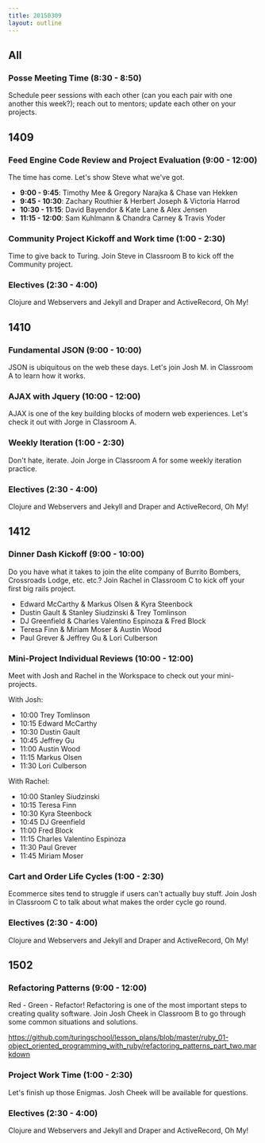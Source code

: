 ```yaml
---
title: 20150309
layout: outline
---
```


<!--- Classroom Usage
A
9 — 10: 1410
10 — 12: 1410
1 — 2:30: 1410

B
1 — 2:30 1409

C
9 — 10: 1412
1 — 2:30: 1412
-->

## All

### Posse Meeting Time (8:30 - 8:50)

Schedule peer sessions with each other (can you each pair with one another this week?); reach out to mentors; update each other on your projects.

## 1409

### Feed Engine Code Review and Project Evaluation (9:00 - 12:00)

The time has come. Let's show Steve what we've got.

* __9:00 - 9:45__: Timothy Mee & Gregory Narajka & Chase van Hekken
* __9:45 - 10:30__: Zachary Routhier & Herbert Joseph & Victoria Harrod
* __10:30 - 11:15__: David Bayendor & Kate Lane & Alex Jensen
* __11:15 - 12:00__: Sam Kuhlmann & Chandra Carney & Travis Yoder

### Community Project Kickoff and Work time (1:00 - 2:30)

Time to give back to Turing. Join Steve in Classroom B to kick off the Community project.

### Electives (2:30 - 4:00)

Clojure and Webservers and Jekyll and Draper and ActiveRecord, Oh My!

## 1410

### Fundamental JSON (9:00 - 10:00)

JSON is ubiquitous on the web these days. Let's join Josh M. in
Classroom A to learn how it works.

### AJAX with Jquery (10:00 - 12:00)

AJAX is one of the key building blocks of modern web experiences. Let's
check it out with Jorge in Classroom A.

### Weekly Iteration (1:00 - 2:30)

Don't hate, iterate. Join Jorge in Classroom A for some weekly iteration
practice.

### Electives (2:30 - 4:00)

Clojure and Webservers and Jekyll and Draper and ActiveRecord, Oh My!

## 1412

### Dinner Dash Kickoff (9:00 - 10:00)

Do you have what it takes to join the elite company of Burrito Bombers,
Crossroads Lodge, etc. etc.? Join Rachel in Classroom C to kick off your
first big rails project.

* Edward McCarthy & Markus Olsen & Kyra Steenbock
* Dustin Gault & Stanley Siudzinski & Trey Tomlinson
* DJ Greenfield & Charles Valentino Espinoza & Fred Block
* Teresa Finn & Miriam Moser & Austin Wood
* Paul Grever & Jeffrey Gu & Lori Culberson

### Mini-Project Individual Reviews (10:00 - 12:00)

Meet with Josh and Rachel in the Workspace to check out your
mini-projects.

With Josh:

* 10:00 Trey Tomlinson
* 10:15 Edward McCarthy
* 10:30 Dustin Gault
* 10:45 Jeffrey Gu
* 11:00 Austin Wood
* 11:15 Markus Olsen
* 11:30 Lori Culberson

With Rachel:

* 10:00 Stanley Siudzinski
* 10:15 Teresa Finn
* 10:30 Kyra Steenbock
* 10:45 DJ Greenfield
* 11:00 Fred Block
* 11:15 Charles Valentino Espinoza
* 11:30 Paul Grever
* 11:45 Miriam Moser

### Cart and Order Life Cycles (1:00 - 2:30)

Ecommerce sites tend to struggle if users can't actually buy stuff. Join
Josh in Classroom C to talk about what makes the order cycle go round.

### Electives (2:30 - 4:00)

Clojure and Webservers and Jekyll and Draper and ActiveRecord, Oh My!

## 1502

### Refactoring Patterns (9:00 - 12:00)

Red - Green - Refactor! Refactoring is one of the most important steps
to creating quality software. Join Josh Cheek in Classroom
B to go through some common situations and solutions.

https://github.com/turingschool/lesson_plans/blob/master/ruby_01-object_oriented_programming_with_ruby/refactoring_patterns_part_two.markdown

### Project Work Time (1:00 - 2:30)

Let's finish up those Enigmas. Josh Cheek will be available for
questions.

### Electives (2:30 - 4:00)

Clojure and Webservers and Jekyll and Draper and ActiveRecord, Oh My!
